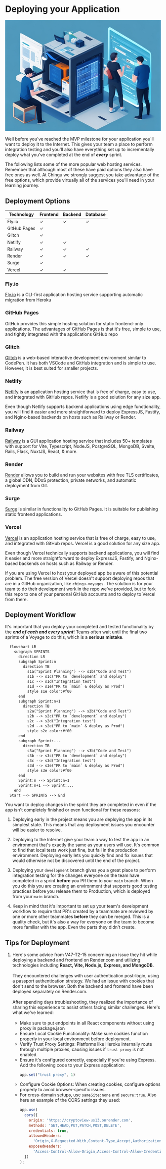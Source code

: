 # Deploying your Application

![Team deploying an app](./assets/Application_Deployment.jpeg)

Well before you've reached the MVP milestone for your application you'll want
to deploy it to the Internet. This gives your team a place to perform integration 
testing and you'll also have everything set up to incrementally deploy what 
you've completed at the end of **_every_** sprint.

The following lists some of the more popular web hosting services. Remember that
although most of these have paid options they also have free ones as well. At
Chingu we strongly suggest you take advantage of the free options, which provide
virtually all of the services you'll need in your learning journey.

## Deployment Options

| Technology              | Frontend | Backend | Database |
| ----------------------- | -------- | ------- | -------- |
| Fly.io                  | ✓        | ✓       | ✓        |
| GitHub Pages            | ✓        |         |          |
| Glitch                  | ✓        |         |          |
| Netlify                 | ✓        | ✓       |          |
| Railway                 | ✓        | ✓       | ✓        |
| Render                  | ✓        | ✓       | ✓        |
| Surge                   | ✓        |         |          |
| Vercel                  | ✓        | ✓       |          |

### Fly.io

[Fly.io](http://Fly.io) is a CLI-first application hosting service supporting
automatic migration from Heroku

### GitHub Pages

GitHub provides this simple hosting solution for static frontend-only
applications. The advantages of [GitHub Pages](https://pages.github.com/) is
that it's free, simple to use, and tightly integrated with the applications
GitHub repo

### Glitch

[Glitch](https://glitch.com/) is a web-based interactive development environment
similar to CodePen. It has both VSCode and GitHub integration and is simple to
use. However, it is best suited for smaller projects.

### Netlify

[Netlify](https://www.netlify.com/) is an application hosting service that is
free of charge, easy to use, and integrated with GitHub repos. Netlify is a good
solution for any size app.

Even though Netlify supports backend applications using edge functionality, you
will find it easier and more straightforward to deploy ExpressJS, Fastify, and
Nginx-based backends on hosts such as Railway or Render.

### Railway

[Railway](https://railway.app) is a GUI application hosting service that
includes 50+ templates with support for Vite, Typescript, NodeJS, PostgreSQL,
MongoDB, Svelte, Rails, Flask, NuxtJS, React, & more.

### Render

[Render](https://render.com/) allows you to build and run your websites with
free TLS certificates, a global CDN, DDoS protection, private networks, and
automatic deployment from Git.

### Surge

[Surge](https://surge.sh/) is similar in functionality to GitHub Pages. It is
suitable for publishing static frontend applications.

### Vercel

[Vercel](https://vercel.com) is an application hosting service that is free of
charge, easy to use, and integrated with GitHub repos. Vercel is a good solution
for any size app.

Even though Vercel technically supports backend applications, you
will find it easier and more straightforward to deploy ExpressJS, Fastify, and
Nginx-based backends on hosts such as Railway or Render.

If you are using Vercel to host your deployed app be aware of this potential
problem. The free version of Vercel doesn't support deploying repos that are in
a GitHub organization, like `chingu-voyages`. The solution is for your team to
do their development work in the repo we've provided, but to fork this repo to
one of your personal GitHub accounts and to deploy to Vercel from there.

## Deployment Workflow

It's important that you deploy your completed and tested functionality by the
**_end of each and every sprint_**! Teams often wait until the final two 
sprints of a Voyage to do this, which is a **serious mistake**.

```mermaid
  flowchart LR
    subgraph SPRINTS
      direction LR
      subgraph Sprint:n
        direction TB
          s1a("Sprint Planning") --> s1b("Code and Test")
          s1b --> s1c("PR to `development` and deploy")
          s1c --> s1d("Integration test")
          s1d --> s1e("PR to `main` & deploy as Prod")
          style s1e color:#f00
      end
      subgraph Sprint:n+1
        direction TB
          s2a("Sprint Planning") --> s2b("Code and Test")
          s2b --> s2c("PR to `development` and deploy")
          s2c --> s2d("Integration test")
          s2d --> s2e("PR to `main` & deploy as Prod")
          style s2e color:#f00
      end
      subgraph Sprint:...
        direction TB
          s3a("Sprint Planning") --> s3b("Code and Test")
          s3b --> s3c("PR to `development` and deploy")
          s3c --> s3d("Integration test")
          s3d --> s3e("PR to `main` & deploy as Prod")
          style s3e color:#f00
      end
      Sprint:n --> Sprint:n+1
      Sprint:n+1 --> Sprint:...
    end
  Start --> SPRINTS --> End
```

You want to deploy changes in the sprint they are completed in even if the
app isn't completely finished or even functional for these reasons:

1. Deploying early in the project means you are deploying the app in its
simplest state. This means that any deployment issues you encounter will be
easier to resolve.

2. Deploying to the Internet give your team a way to test the app in an
environment that's exactly the same as your users will use. It's common to find
that local tests work just fine, but fail in the production environment.
Deploying early lets you quickly find and fix issues that would otherwise not
be discovered until the end of the project.

3. Deploying your `development` branch gives you
a great place to perform integration testing for the changes everyone on the
team have completed in a sprint **before** you PR them to your `main` branch.
When you do this you are creating an environment that supports good testing
practices before you release them to Production, which is deployed from your 
`main` branch.

4. Keep in mind that it's important to set up your team's development workflow
to require that PR's created by a teammate are reviewed by one or more other
teammates **before** they can be merged. This is a quality check, but it's also
a way for everyone on the team to become more familiar with the app. Even the
parts they didn't create.

## Tips for Deployment

1. Here's some advice from V47-T2-15 concerning an issue they hit while 
deploying a backend and frontend on Render.com and utilizing technologies 
including **React, Vite, Node.js, Express, and MongoDB**.
<br/><br/>
They encountered challenges with user authentication post-login, using a 
passport authentication strategy. We had an issue with cookies that don't send 
to the browser. Both the backend and frontend have been deployed separately on 
Render.com. 
<br/><br/>
After spending days troubleshooting, they realized the importance of sharing 
this experience to assist others facing similar challenges. Here's what we've 
learned:
<br/><br/>	
   * Make sure to put endpoints in all React components without using proxy in 
package.json
   * Ensure Local Cookie Functionality: Make sure cookies function properly in 
your local environment before deployment.
   * Verify Trust Proxy Settings: Platforms like Heroku internally route through 
multiple proxies, causing issues if `trust proxy` is not enabled. 
   * Ensure it's configured correctly, especially if you're using Express. Add the 
following code to your Express application:
        ```js
        app.set("trust proxy", 1)
        ```
   * Configure Cookie Options: When creating cookies, configure options properly to avoid browser-specific issues. 
   * For cross-domain setups, use `sameSite:none` and `secure:true`. Also here an 
example of the CORS settings they used:
        ```js
        app.use(
          cors({
            origin: 'https://cryptoview-us13.onrender.com',
            methods: 'GET,HEAD,PUT,PATCH,POST,DELETE',
            credentials: true,
            allowedHeaders:
              'Origin,X-Requested-With,Content-Type,Accept,Authorization, Set-Cookie, Cookie',
            exposedHeaders:
              'Access-Control-Allow-Origin,Access-Control-Allow-Credentials, Set-Cookie, Cookie',
          })
        );
        ```
